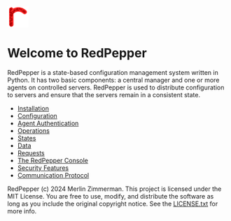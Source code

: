 ![](redpepper.png)

# Welcome to RedPepper

RedPepper is a state-based configuration management system written in Python.
It has two basic components: a central manager and one or more agents on controlled servers.
RedPepper is used to distribute configuration to servers and ensure that the servers remain in a consistent state.

- [Installation](installation.md)
- [Configuration](configuration.md)
- [Agent Authentication](authentication.md)
- [Operations](operations.md)
- [States](states.md)
- [Data](data.md)
- [Requests](requests.md)
- [The RedPepper Console](console.md)
- [Security Features](security-features.md)
- [Communication Protocol](protocol.md)

RedPepper (c) 2024 Merlin Zimmerman. This project is licensed under the MIT License.
You are free to use, modify, and distribute the software as long as you include the original copyright notice.
See the [LICENSE.txt](https://github.com/merlinz01/redpepper/LICENSE.txt) for more info.
